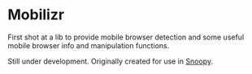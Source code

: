Mobilizr
========

First shot at a lib to provide mobile browser detection and some useful mobile browser info and manipulation functions.

Still under development. Originally created for use in [Snoopy](http://github.com/allmarkedup/snoopy).